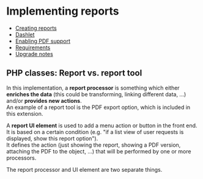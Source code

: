 # Implementing reports

* [Creating reports](reports/creating_reports.md)
* [Dashlet](reports/dashlet.md)
* [Enabling PDF support](reports/pdfsupport/main.md)
* [Requirements](requirements.md)
* [Upgrade notes](upgrade_notes.md)



## PHP classes: Report vs. report tool

In this implementation, a **report processor** is something which either **enriches the data** (this could be transforming, linking different data, ...) and/or **provides new actions**.  
An example of a report tool is the PDF export option, which is included in this extension.

A **report UI element** is used to add a menu action or button in the front end.  
It is based on a certain condition (e.g. "if a list view of user requests is displayed, show this report option").  
It defines the action (just showing the report, showing a PDF version, attaching the PDF to the object, ...) that will be performed by one or more processors.  

The report processor and UI element are two separate things.


